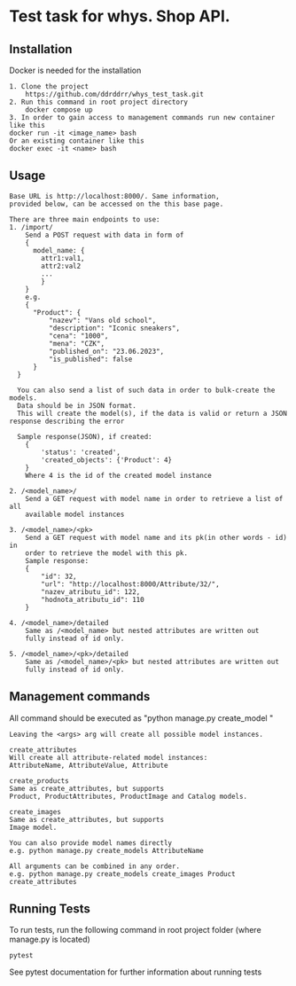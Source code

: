
# Test task for whys. Shop API.





## Installation

Docker is needed for the installation

```
1. Clone the project 
    https://github.com/ddrddrr/whys_test_task.git
2. Run this command in root project directory
    docker compose up
3. In order to gain access to management commands run new container like this
docker run -it <image_name> bash
Or an existing container like this
docker exec -it <name> bash
```
    
## Usage

```
Base URL is http://localhost:8000/. Same information,
provided below, can be accessed on the this base page.

There are three main endpoints to use:
1. /import/
    Send a POST request with data in form of
    {
      model_name: {
        attr1:val1,
        attr2:val2
        ...
        }
    }
    e.g. 
    {
	  "Product": {
		  "nazev": "Vans old school",
		  "description": "Iconic sneakers",
		  "cena": "1000",
		  "mena": "CZK",
		  "published_on": "23.06.2023",
		  "is_published": false
	  }
  }
  
  You can also send a list of such data in order to bulk-create the models.
  Data should be in JSON format.
  This will create the model(s), if the data is valid or return a JSON response describing the error

  Sample response(JSON), if created:
    {
        'status': 'created',
        'created_objects': {'Product': 4}
    }
    Where 4 is the id of the created model instance

2. /<model_name>/
    Send a GET request with model name in order to retrieve a list of all
    available model instances

3. /<model_name>/<pk>
    Send a GET request with model name and its pk(in other words - id) in
    order to retrieve the model with this pk.
    Sample response:
    {
        "id": 32,
        "url": "http://localhost:8000/Attribute/32/",
        "nazev_atributu_id": 122,
        "hodnota_atributu_id": 110
    }

4. /<model_name>/detailed
    Same as /<model_name> but nested attributes are written out
    fully instead of id only.

5. /<model_name>/<pk>/detailed
    Same as /<model_name>/<pk> but nested attributes are written out
    fully instead of id only.
```


## Management commands

All command should be executed as "python manage.py create_model <args>"

```
Leaving the <args> arg will create all possible model instances. 
```



```
create_attributes
Will create all attribute-related model instances:
AttributeName, AttributeValue, Attribute
```


```
create_products
Same as create_attributes, but supports
Product, ProductAttributes, ProductImage and Catalog models.
```

```
create_images
Same as create_attributes, but supports
Image model.
```

```
You can also provide model names directly
e.g. python manage.py create_models AttributeName
```

```
All arguments can be combined in any order.
e.g. python manage.py create_models create_images Product create_attributes
```
## Running Tests

To run tests, run the following command in root 
project folder (where manage.py is located)

```
pytest
```
See pytest documentation for further information about running tests
